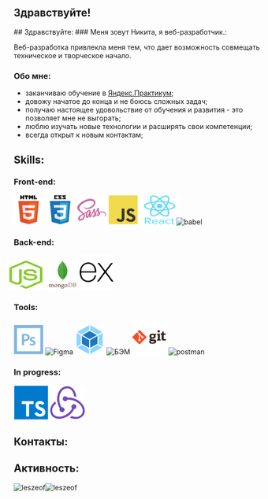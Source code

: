 <h2 align="left">Здравствуйте!</h2>
## Здравствуйте:
### Меня зовут Никита, я веб-разработчик.:

Веб-разработка привлекла меня тем, что дает возможность совмещать техническое и творческое начало.

### Обо мне:
- заканчиваю обучение в [Яндекс.Практикум](https://praktikum.yandex.ru/web);
- довожу начатое до конца и не боюсь сложных задач;
- получаю настоящее удовольствие от обучения и развития - это позволяет мне не выгорать;
- люблю изучать новые технологии и расширять свои компетенции;
- всегда открыт к новым контактам;

## Skills:
### Front-end:
<p align="left"> 
  <img src="https://raw.githubusercontent.com/devicons/devicon/master/icons/html5/html5-original-wordmark.svg" alt="html5" width="60" height="60" title="html5"/>
  <img src="https://raw.githubusercontent.com/devicons/devicon/master/icons/css3/css3-original-wordmark.svg" alt="css3" width="60" height="60" title="css3"/>
  <img src="https://raw.githubusercontent.com/devicons/devicon/master/icons/sass/sass-original.svg" alt="sass" width="60" height="60" title="sass"/>
  <img src="https://raw.githubusercontent.com/devicons/devicon/master/icons/javascript/javascript-original.svg" alt="javascript" width="60" height="60" title="javascript"/>
  <img src="https://raw.githubusercontent.com/devicons/devicon/master/icons/react/react-original-wordmark.svg" alt="react" width="80" height="60" title="react" title="react"/>
  <img style="margin-left:-10px" src="https://www.vectorlogo.zone/logos/babeljs/babeljs-icon.svg" alt="babel" width="60" height="60" title="babel" />
</p>

### Back-end:
<p>  
  <img src="https://raw.githubusercontent.com/devicons/devicon/master/icons/nodejs/nodejs-original.svg" alt="node js" width="80" height="60" style="margin-left:-15px" title="node js"/>
  <img src="https://raw.githubusercontent.com/devicons/devicon/master/icons/mongodb/mongodb-original-wordmark.svg" alt="MongoDB" width="60" height="60" title="MongoDB"/>
  <img src="https://raw.githubusercontent.com/devicons/devicon/master/icons/express/express-original.svg" width="70" height="70" alt="express js" title="express">
</p>

### Tools:
<p align="left">
  <img src="https://raw.githubusercontent.com/devicons/devicon/master/icons/photoshop/photoshop-line.svg" alt="Photoshop" width="60" height="60" title="Photoshop"/>
  <img src="https://www.vectorlogo.zone/logos/figma/figma-icon.svg" alt="Figma" width="60" height="60" title="Figma"/>
  <img src="https://raw.githubusercontent.com/devicons/devicon/master/icons/webpack/webpack-original.svg" width="60" height="60" alt="Webpack" title="Webpack">
  <img src="https://ru.bem.info/S3zKVZJcFfltyiAz-bWVmw4o3IU.svgd" width="70" height="70" alt="БЭМ" title="БЭМ">
  <img src="https://raw.githubusercontent.com/devicons/devicon/master/icons/git/git-original-wordmark.svg" width="70" height="70" alt="git" title="git">
  <img src="https://www.vectorlogo.zone/logos/getpostman/getpostman-icon.svg" width="70" height="70" alt="postman" title="postman">
</p>
  
### In progress:
<p align="left">
  <img src="https://raw.githubusercontent.com/devicons/devicon/master/icons/typescript/typescript-plain.svg" width="70" height="70" alt="TypeScript" title="TypeScript">
  <img src="https://raw.githubusercontent.com/devicons/devicon/master/icons/redux/redux-original.svg" width="70" height="70" alt="Redux" title="Redux">
</p>

## Контакты:

## Активность:
<p>
<img align="left" src="https://github-readme-stats.vercel.app/api/top-langs?username=leszeof&show_icons=true&title_color=000000&text_color=000000&bg_color=ffffff&locale=en&layout=compact" alt="leszeof" />
</p>
<p align="left"> <img src="https://komarev.com/ghpvc/?username=leszeof&label=%D0%9F%D1%80%D0%BE%D1%81%D0%BC%D0%BE%D1%82%D1%80%D0%BE%D0%B2%20%D0%BF%D1%80%D0%BE%D1%84%D0%B8%D0%BB%D1%8F&color=e63737&style=flat" alt="leszeof" /></p>
